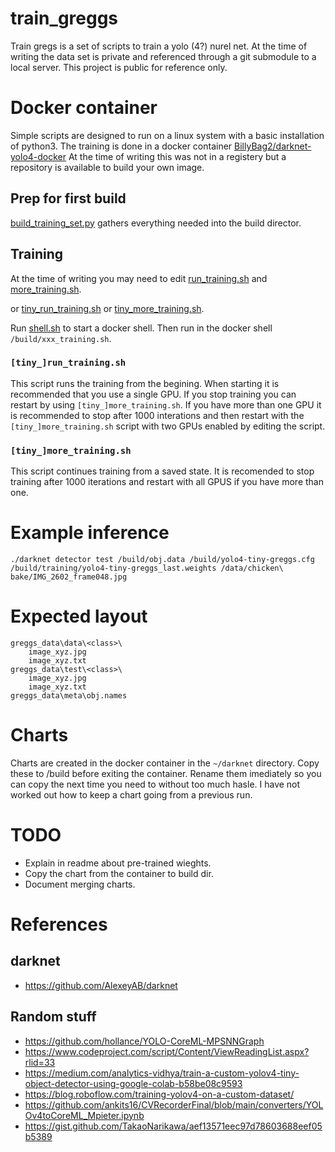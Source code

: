 # train_greggs

Train gregs is a set of scripts to train a yolo (4?) nurel net. At the time of writing the data set is private and referenced through a git submodule to a local server. This project is public for reference only.

# Docker container

Simple scripts are designed to run on a linux system with a basic installation of python3. The training is done in a docker container [BillyBag2/darknet-yolo4-docker](https://github.com/BillyBag2/darknet-yolo4-docker) At the time of writing this was not in a registery but a repository is available to build your own image.

## Prep for first build

[build_training_set.py](build_training_set.py) gathers everything needed into the build director.

## Training

At the time of writing you may need to edit [run_training.sh](scripts/run_training.sh) and [more_training.sh](scripts/more_training.sh).

or [tiny_run_training.sh](scripts/tiny_run_training.sh) or [tiny_more_training.sh](scripts/tiny_more_training.sh).

Run [shell.sh](shell.sh) to start a docker shell. Then run in the docker shell `/build/xxx_training.sh`.

### `[tiny_]run_training.sh`

This script runs the training from the begining. When starting it is recommended that you use a single GPU. If you stop training you can restart by using `[tiny_]more_training.sh`. If you have more than one GPU it is recommended to stop after 1000 interations and then restart with the `[tiny_]more_training.sh` script with two GPUs enabled by editing the script.

### `[tiny_]more_training.sh`

This script continues training from a saved state. It is recomended to stop training after 1000 iterations and restart with all GPUS if you have more than one.

# Example inference

`./darknet detector test /build/obj.data /build/yolo4-tiny-greggs.cfg /build/training/yolo4-tiny-greggs_last.weights /data/chicken\ bake/IMG_2602_frame048.jpg`

# Expected layout

```
greggs_data\data\<class>\
    image_xyz.jpg
    image_xyz.txt
greggs_data\test\<class>\
    image_xyz.jpg
    image_xyz.txt
greggs_data\meta\obj.names
```

# Charts

Charts are created in the docker container in the `~/darknet` directory.
Copy these to /build before exiting the container. Rename them imediately so you can copy the next time you need to without too much hasle. I have not worked out how to keep a chart going from a previous run.

# TODO

* Explain in readme about pre-trained wieghts.
* Copy the chart from the container to build dir.
* Document merging charts.

# References

## darknet

* https://github.com/AlexeyAB/darknet

## Random stuff

* https://github.com/hollance/YOLO-CoreML-MPSNNGraph
* https://www.codeproject.com/script/Content/ViewReadingList.aspx?rlid=33
* https://medium.com/analytics-vidhya/train-a-custom-yolov4-tiny-object-detector-using-google-colab-b58be08c9593
* https://blog.roboflow.com/training-yolov4-on-a-custom-dataset/
* https://github.com/ankits16/CVRecorderFinal/blob/main/converters/YOLOv4toCoreML_Mpieter.ipynb
* https://gist.github.com/TakaoNarikawa/aef13571eec97d78603688eef05b5389



